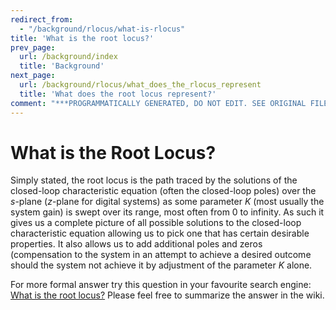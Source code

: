 ```yaml
---
redirect_from:
  - "/background/rlocus/what-is-rlocus"
title: 'What is the root locus?'
prev_page:
  url: /background/index
  title: 'Background'
next_page:
  url: /background/rlocus/what_does_the_rlocus_represent
  title: 'What does the root locus represent?'
comment: "***PROGRAMMATICALLY GENERATED, DO NOT EDIT. SEE ORIGINAL FILES IN /content***"
---
```

# What is the Root Locus?

Simply stated, the root locus is the path traced by the solutions of the closed-loop characteristic equation (often the closed-loop poles) over the *s*-plane (*z*-plane for digital systems) as some parameter *K* (most usually the system gain) is swept over its range, most often from 0 to infinity. As such it gives us a complete picture of all possible solutions to the closed-loop characteristic equation allowing us to pick one that has certain desirable properties. It also allows us to add additional poles and zeros (compensation
to the system in an attempt to achieve a desired outcome should the system not achieve it by adjustment of the parameter *K* alone.

For more formal answer try this question in your favourite search engine: [What is the root locus?](http://www.google.co.uk/search?q=what+is+the+root+locus%3F) Please feel free to summarize the answer in the wiki.
